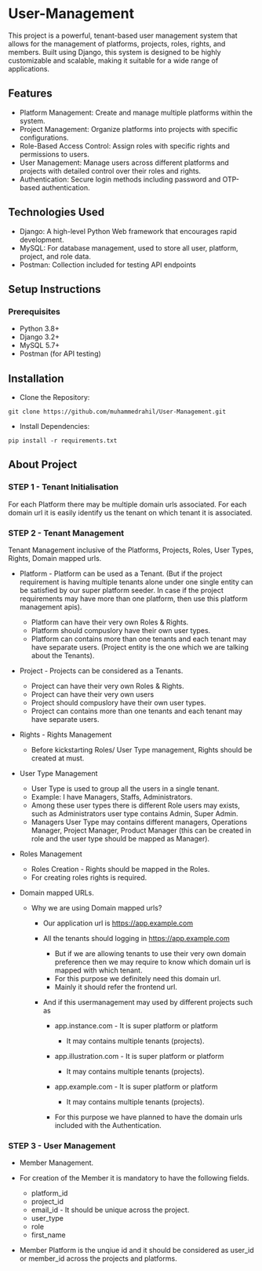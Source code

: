 # User-Management
This project is a powerful, tenant-based user management system that allows for the management of platforms, projects, roles, rights, and members. Built using Django, this system is designed to be highly customizable and scalable, making it suitable for a wide range of applications.

## Features
- Platform Management: Create and manage multiple platforms within the system.
- Project Management: Organize platforms into projects with specific configurations.
- Role-Based Access Control: Assign roles with specific rights and permissions to users.
- User Management: Manage users across different platforms and projects with detailed control over their roles and rights.
- Authentication: Secure login methods including password and OTP-based authentication.

## Technologies Used
- Django: A high-level Python Web framework that encourages rapid development.
- MySQL: For database management, used to store all user, platform, project, and role data.
- Postman: Collection included for testing API endpoints

## Setup Instructions
### Prerequisites
- Python 3.8+
- Django 3.2+
- MySQL 5.7+
- Postman (for API testing)

## Installation

- Clone the Repository:

```
git clone https://github.com/muhammedrahil/User-Management.git
```
- Install Dependencies:
```
pip install -r requirements.txt
```

## About Project

### STEP 1 - Tenant Initialisation

For each Platform there may be multiple domain urls associated. For each domain url it is easily identify us the tenant on which tenant it is associated.


### STEP 2 - Tenant Management

Tenant Management inclusive of the Platforms, Projects, Roles, User Types, Rights, Domain mapped urls.

- Platform - Platform can be used as a Tenant. (But if the project requirement is having multiple tenants alone under one single entity can be satisfied by our super platform seeder. In case if the project requirements may have more than one platform, then use this platform management apis).
  - Platform can have their very own Roles & Rights.
  - Platform should compuslory have their own user types.
  - Platform can contains more than one tenants and each tenant may have separate users. (Project entity is the one which we are talking about the Tenants).

- Project - Projects can be considered as a Tenants.
  - Project can have their very own Roles & Rights.
  - Project can have their very own users
  - Project should compuslory have their own user types.
  - Project can contains more than one tenants and each tenant may have separate users.

- Rights - Rights Management
  - Before kickstarting Roles/ User Type management, Rights should be created at must.

- User Type Management
  - User Type is used to group all the users in a single tenant.
  - Example: I have Managers, Staffs, Administrators.
  - Among these user types there is different Role users may exists, such as Administrators user type contains Admin, Super Admin.
  - Managers User Type may contains different managers, Operations Manager, Project Manager, Product Manager (this can be created in role and the user type should be mapped as Manager).


- Roles Management
  - Roles Creation - Rights should be mapped in the Roles.
  - For creating roles rights is required.

- Domain mapped URLs.
  - Why we are using Domain mapped urls?
    - Our application url is https://app.example.com
    - All the tenants should logging in https://app.example.com
      - But if we are allowing tenants to use their very own domain preference then we may require to know which domain url is mapped with which tenant.
      - For this purpose we definitely need this domain url.
      - Mainly it should refer the frontend url.

    - And if this usermanagement may used by different projects such as
      - app.instance.com - It is super platform or platform
        - It may contains multiple tenants (projects).

      - app.illustration.com - It is super platform or platform
        - It may contains multiple tenants (projects).

      - app.example.com - It is super platform or platform
        - It may contains multiple tenants (projects).

      - For this purpose we have planned to have the domain urls included with the Authentication.
     

### STEP 3 - User Management

- Member Management.
- For creation of the Member it is mandatory to have the following fields.
  - platform_id
  - project_id
  - email_id - It should be unique across the project.
  - user_type
  - role
  - first_name

- Member Platform is the unqiue id and it should be considered as user_id or member_id across the projects and platforms.









